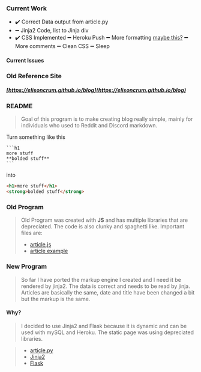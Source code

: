 ### **Current Work**
- :heavy_check_mark: Correct Data output from article.py
- :heavy_minus_sign: Jinja2 Code, list to Jinja div
- :heavy_check_mark: CSS Implemented
:heavy_minus_sign: Heroku Push
:heavy_minus_sign: More formatting [maybe this?](https://help.github.com/articles/basic-writing-and-formatting-syntax/)
:heavy_minus_sign: More comments
:heavy_minus_sign: Clean CSS
:heavy_minus_sign: Sleep

#### **Current Issues**

### **Old Reference Site**
#####  [https://elisoncrum.github.io/blog](https://elisoncrum.github.io/blog)

### **README**

> Goal of this program is to make creating blog really simple, mainly for individuals who used to Reddit and Discord markdown.

Turn something like this
````
```h1
more stuff
**bolded stuff**
```
````

into
```html
<h1>more stuff</h1>
<strong>bolded stuff</strong>
``` 

### **Old Program**

> Old Program was created with **JS** and has multiple libraries that are depreciated. The code is also clunky and spaghetti like. Important files are:
> 
> *   [article.js](https://github.com/elisoncrum/blog/blob/master/article.js)
> *   [article example](https://github.com/elisoncrum/blog/blob/master/articles/1.article)

### **New Program**

> So far I have ported the markup engine I created and I need it be rendered by jinja2. The data is correct and needs to be read by jinja. Articles are basically the same, date and title have been changed a bit but the markup is the same.

#### **Why?**

> I decided to use Jinja2 and Flask because it is dynamic and can be used with mySQL and Heroku. The static page was using depreciated libraries.

> *   [article.py](https://github.com/elisoncrum/blog-flask/blob/master/article.py)
> *   [Jinja2](http://jinja.pocoo.org/docs/2.10/)
> *   [Flask](http://flask.pocoo.org/docs/1.0/)
